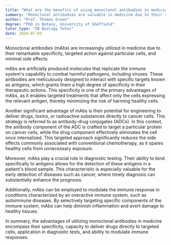 ```yaml
---
title: "What are the benefits of using monoclonal antibodies in medicine?"
summary: "Monoclonal antibodies are valuable in medicine due to their specificity in targeting specific cells and their minimal side effects, making them effective treatment options."
author: "Prof. Thomas Green"
degree: "PhD in Botany, University of Sheffield"
tutor_type: "IB Biology Tutor"
date: 2024-07-03
---
```


Monoclonal antibodies (mAbs) are increasingly utilized in medicine due to their remarkable specificity, targeted action against particular cells, and minimal side effects.

mAbs are artificially produced molecules that replicate the immune system's capability to combat harmful pathogens, including viruses. These antibodies are meticulously designed to interact with specific targets known as antigens, which grants them a high degree of specificity in their therapeutic actions. This specificity is one of the primary advantages of mAbs, as it enables targeted treatments that affect only the cells expressing the relevant antigen, thereby minimizing the risk of harming healthy cells.

Another significant advantage of mAbs is their potential for engineering to deliver drugs, toxins, or radioactive substances directly to cancer cells. This strategy is referred to as antibody-drug conjugates (ADCs). In this context, the antibody component of the ADC is crafted to target a particular protein on cancer cells, while the drug component effectively eliminates the cell once internalized. This targeted approach significantly reduces the side effects commonly associated with conventional chemotherapy, as it spares healthy cells from unnecessary exposure.

Moreover, mAbs play a crucial role in diagnostic testing. Their ability to bind specifically to antigens allows for the detection of these antigens in a patient's blood sample. This characteristic is especially valuable for the early detection of diseases such as cancer, where timely diagnosis can substantially enhance the prognosis.

Additionally, mAbs can be employed to modulate the immune response in conditions characterized by an overactive immune system, such as autoimmune diseases. By selectively targeting specific components of the immune system, mAbs can help diminish inflammation and avert damage to healthy tissues.

In summary, the advantages of utilizing monoclonal antibodies in medicine encompass their specificity, capacity to deliver drugs directly to targeted cells, application in diagnostic tests, and ability to modulate immune responses.
    